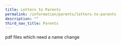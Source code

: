 ```yaml
---
title: Letters to Parents
permalink: /information/parents/letters-to-parents
description: ""
third_nav_title: Parents
---
```

pdf files which need a name change
[](/files/National%20School-based%20Human%20Papillomavirus%20Vaccination%20Programme%20for%20Sec%20One%20Female%20Students.pdf)
[](/files/National%20School-Based%20Human%20Papillomavirus%20Vaccination%20Programme%20for%20Sec%20Two%20Female%20Students.pdf)
[](/files/2022%20EL%20WA2%20Retest%20PGdocx.pdf)